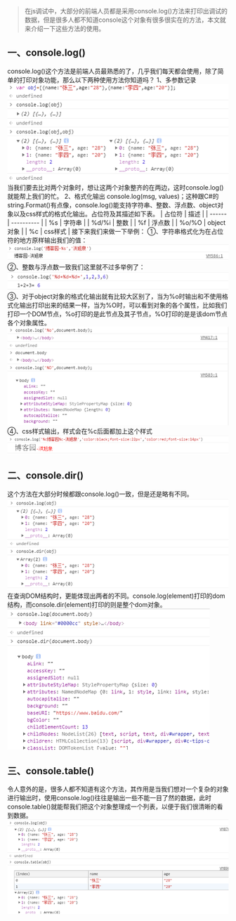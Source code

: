 > 在js调试中，大部分的前端人员都是采用console.log()方法来打印出调试的数据，但是很多人都不知道console这个对象有很多很实在的方法，本文就来介绍一下这些方法的使用。
## 一、console.log()
console.log()这个方法是前端人员最熟悉的了，几乎我们每天都会使用，除了简单的打印对象功能，那么以下两种使用方法你知道吗？
1、多参数记录
![](https://www.github.com/HXQ666/StoryWriterImg/raw/master/小书匠/1555141882360.png)
当我们要去比对两个对象时，想让这两个对象整齐的在两边，这时console.log()就能帮上我们的忙。
2、格式化输出
console.log(msg, values)；这种跟C#的string.Format()有点像，console.log()能支持字符串、整数、浮点数、object对象以及css样式的格式化输出。占位符及其描述如下表。
| 占位符 | 描述       |
| ------ | ---------- |
| %s     | 字符串     |
| %d/%i  | 整数       |
| %f     | 浮点数     |
| %o/%O  | object对象 |
| %c     | css样式    |
接下来我们来做一下举例：
①、字符串格式化为在占位符的地方原样输出我们的值：
![console.log()字符串格式化输出](https://www.github.com/HXQ666/StoryWriterImg/raw/master/小书匠/1555143209250.png)
②、整数与浮点数一致我们这里就不过多举例了：
![console.log()整数格式化输出](https://www.github.com/HXQ666/StoryWriterImg/raw/master/小书匠/1555143915587.png)
③、对于object对象的格式化输出就有比较大区别了，当为%o时输出和不使用格式化输出打印出来的结果一样，当为%O时，可以看到对象的各个属性，比如我们打印一个DOM节点，%o打印的是此节点及其子节点，%O打印的是是该dom节点各个对象属性。
![console.log()对象格式化输出](https://www.github.com/HXQ666/StoryWriterImg/raw/master/小书匠/1555144127890.png)
④、css样式输出，样式会在%c后面都加上这个样式
![console.log()css样式格式化输出](https://www.github.com/HXQ666/StoryWriterImg/raw/master/小书匠/1555144782291.png)
## 二、console.dir()
这个方法在大部分时候都跟console.log()一致，但是还是略有不同。
![console.dir()](https://www.github.com/HXQ666/StoryWriterImg/raw/master/小书匠/1555145034566.png)
在查询DOM结构时，更能体现出两者的不同。console.log(element)打印的dom结构，而console.dir(element)打印的则是整个dom对象。
![console.dir()](https://www.github.com/HXQ666/StoryWriterImg/raw/master/小书匠/1555145222570.png)
## 三、console.table()
令人意外的是，很多人都不知道有这个方法，其作用是当我们想对一个复杂的对象进行输出时，使用console.log()往往是输出一些不能一目了然的数据，此时console.table()就能帮我们把这个对象整理成一个列表，以便于我们很清晰的看到数据。
![console.table()](https://www.github.com/HXQ666/StoryWriterImg/raw/master/小书匠/1555145465913.png)


